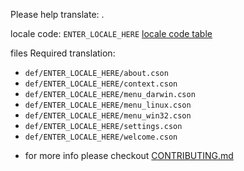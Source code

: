 Please help translate: .

locale code: `ENTER_LOCALE_HERE`
[locale code table](http://www.science.co.il/language/Codes.php)

files Required translation:
  - `def/ENTER_LOCALE_HERE/about.cson`
  - `def/ENTER_LOCALE_HERE/context.cson`
  - `def/ENTER_LOCALE_HERE/menu_darwin.cson`
  - `def/ENTER_LOCALE_HERE/menu_linux.cson`
  - `def/ENTER_LOCALE_HERE/menu_win32.cson`
  - `def/ENTER_LOCALE_HERE/settings.cson`
  - `def/ENTER_LOCALE_HERE/welcome.cson`


* for more info please checkout [CONTRIBUTING.md](https://github.com/liuderchi/atom-i18n/blob/master/CONTRIBUTING.md)
